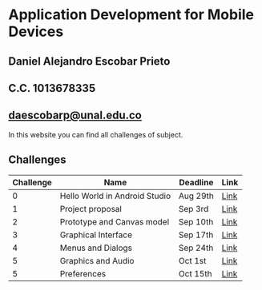 # Application Development for Mobile Devices
## Daniel Alejandro Escobar Prieto
## C.C. 1013678335
## daescobarp@unal.edu.co

In this website you can find all challenges of subject.

## Challenges

|Challenge|Name|Deadline|Link|
|---------|----|--------|----|
|0|Hello World in Android Studio|Aug 29th|[Link](https://github.com/Daryhez/mobile-development/tree/master/challenge0/HelloWorld)|
|1|Project proposal|Sep 3rd|[Link](https://github.com/Daryhez/mobile-development/tree/master/challenge1)
|2|Prototype and Canvas model|Sep 10th|[Link](https://github.com/Daryhez/mobile-development/tree/master/challenge2)|
|3|Graphical Interface|Sep 17th|[Link](https://github.com/Daryhez/mobile-development/tree/master/challenge3)|
|4|Menus and Dialogs|Sep 24th|[Link](https://github.com/Daryhez/mobile-development/tree/master/challenge4)|
|5|Graphics and Audio|Oct 1st|[Link](https://github.com/Daryhez/mobile-development/tree/master/challenge5)|
|5|Preferences|Oct 15th|[Link](https://github.com/Daryhez/mobile-development/tree/master/challenge6)|